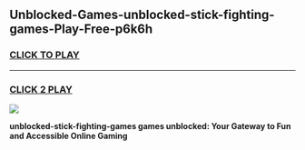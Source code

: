 
## Unblocked-Games-unblocked-stick-fighting-games-Play-Free-p6k6h
<h3>
<a href="https://premium76.site?title=unblocked-stick-fighting-games&ref=23A">CLICK TO PLAY</a></h3>
<hr>

<h3>
<a href="https://premium76.site?title=unblocked-stick-fighting-games&ref=23A">CLICK 2 PLAY</a>
  
</h3>

<a href="https://premium76.site?title=unblocked-stick-fighting-games&ref=23A"><img src="https://clearcache.store/games.png"></a>


**unblocked-stick-fighting-games games unblocked: Your Gateway to Fun and Accessible Online Gaming**
